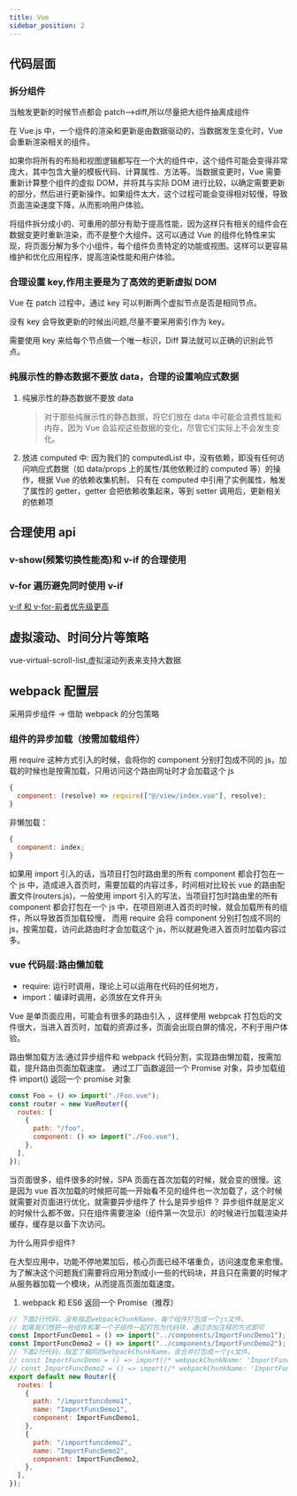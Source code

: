 ```yaml
---
title: Vue
sidebar_position: 2
---
```


## 代码层面

### 拆分组件

当触发更新的时候节点都会 patch-->diff,所以尽量把大组件抽离成组件

在 Vue.js 中，一个组件的渲染和更新是由数据驱动的，当数据发生变化时，Vue 会重新渲染相关的组件。

如果你将所有的布局和视图逻辑都写在一个大的组件中，这个组件可能会变得非常庞大，其中包含大量的模板代码、计算属性、方法等。当数据变更时，Vue 需要重新计算整个组件的虚拟 DOM，并将其与实际 DOM 进行比较，以确定需要更新的部分，然后进行更新操作。如果组件太大，这个过程可能会变得相对较慢，导致页面渲染速度下降，从而影响用户体验。

将组件拆分成小的、可重用的部分有助于提高性能，因为这样只有相关的组件会在数据变更时重新渲染，而不是整个大组件。这可以通过 Vue 的组件化特性来实现，将页面分解为多个小组件，每个组件负责特定的功能或视图。这样可以更容易维护和优化应用程序，提高渲染性能和用户体验。

### 合理设置 key,作用主要是为了高效的更新虚拟 DOM

Vue 在 patch 过程中，通过 key 可以判断两个虚拟节点是否是相同节点。

没有 key 会导致更新的时候出问题,尽量不要采用索引作为 key。

需要使用 key 来给每个节点做一个唯一标识，Diff 算法就可以正确的识别此节点。

### 纯展示性的静态数据不要放 data，合理的设置响应式数据

1. 纯展示性的静态数据不要放 data

   > 对于那些纯展示性的静态数据，将它们放在 data 中可能会浪费性能和内存，因为 Vue 会监视这些数据的变化，尽管它们实际上不会发生变化。

2. 放进 computed 中:
   因为我们的 computedList 中，没有依赖，即没有任何访问响应式数据（如 data/props 上的属性/其他依赖过的 computed 等）的操作，根据 Vue 的依赖收集机制，
   只有在 computed 中引用了实例属性，触发了属性的 getter，getter 会把依赖收集起来，等到 setter 调用后，更新相关的依赖项

## 合理使用 api

### v-show(频繁切换性能高)和 v-if 的合理使用

### v-for 遍历避免同时使用 v-if

[v-if 和 v-for-前者优先级更高](../Vue/问题-v-if和v-for-前者优先级更高)

## 虚拟滚动、时间分片等策略

vue-virtual-scroll-list,虚拟滚动列表来支持大数据

## webpack 配置层

采用异步组件 -> 借助 webpack 的分包策略

### 组件的异步加载（按需加载组件）

用 require 这种方式引入的时候，会将你的 component 分别打包成不同的 js，加载的时候也是按需加载，只用访问这个路由网址时才会加载这个 js

```js
{
  component: (resolve) => require(["@/view/index.vue"], resolve);
}
```

非懒加载：

```js
{
  component: index;
}
```

如果用 import 引入的话，当项目打包时路由里的所有 component 都会打包在一个 js 中，造成进入首页时，需要加载的内容过多，时间相对比较长
vue 的路由配置文件(routers.js)，一般使用 import 引入的写法，当项目打包时路由里的所有 component 都会打包在一个 js 中，在项目刚进入首页的时候，就会加载所有的组件，所以导致首页加载较慢，
而用 require 会将 component 分别打包成不同的 js，按需加载，访问此路由时才会加载这个 js，所以就避免进入首页时加载内容过多。

### vue 代码层:路由懒加载

- require: 运行时调用，理论上可以运用在代码的任何地方，
- import：编译时调用，必须放在文件开头

Vue 是单页面应用，可能会有很多的路由引入 ，这样使用 webpcak 打包后的文件很大，当进入首页时，加载的资源过多，页面会出现白屏的情况，不利于用户体验。

路由懒加载方法:通过异步组件和 webpack 代码分割，实现路由懒加载，按需加载，提升路由页面加载速度。
通过工厂函数返回一个 Promise 对象，异步加载组件
import() 返回一个 promise 对象

```js
const Foo = () => import("./Foo.vue");
const router = new VueRouter({
  routes: [
    {
      path: "/foo",
      component: () => import("./Foo.vue"),
    },
  ],
});
```

当页面很多，组件很多的时候，SPA 页面在首次加载的时候，就会变的很慢。这是因为 vue 首次加载的时候把可能一开始看不见的组件也一次加载了，这个时候就需要对页面进行优化，就需要异步组件了
什么是异步组件？
异步组件就是定义的时候什么都不做，只在组件需要渲染（组件第一次显示）的时候进行加载渲染并缓存，缓存是以备下次访问。

为什么用异步组件?

在大型应用中，功能不停地累加后，核心页面已经不堪重负，访问速度愈来愈慢。为了解决这个问题我们需要将应用分割成小一些的代码块，并且只在需要的时候才从服务器加载一个模块，从而提高页面加载速度。

1. webpack 和 ES6 返回一个 Promise（推荐）

```js
// 下面2行代码，没有指定webpackChunkName，每个组件打包成一个js文件。
// 如果我们想把一些组件和某一个子组件一起打包为代码块，通过添加注释的方式即可
const ImportFuncDemo1 = () => import("../components/ImportFuncDemo1");
const ImportFuncDemo2 = () => import("../components/ImportFuncDemo2");
// 下面2行代码，指定了相同的webpackChunkName，会合并打包成一个js文件。
// const ImportFuncDemo = () => import(/* webpackChunkName: 'ImportFuncDemo' */ '../components/ImportFuncDemo')
// const ImportFuncDemo2 = () => import(/* webpackChunkName: 'ImportFuncDemo' */ '../components/ImportFuncDemo2')
export default new Router({
  routes: [
    {
      path: "/importfuncdemo1",
      name: "ImportFuncDemo1",
      component: ImportFuncDemo1,
    },
    {
      path: "/importfuncdemo2",
      name: "ImportFuncDemo2",
      component: ImportFuncDemo2,
    },
  ],
});
```
